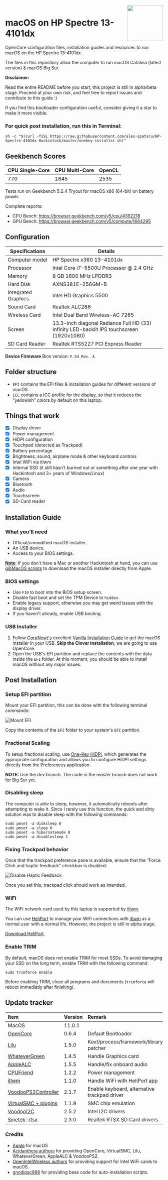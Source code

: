 <a href="#">
    <img width="114px" height="114px" src="https://upload.wikimedia.org/wikipedia/commons/8/84/Apple_Computer_Logo_rainbow.svg" align="right" />
</a>

# macOS on HP Spectre 13-4101dx

OpenCore configuration files, installation guides and resources to run macOS on the HP Spectre 13-4101dx.

The files in this repository allow the computer to run macOS Catalina (latest version) & macOS Big Sur.

**Disclaimer:**

Read the entire README before you start, this project is still in alpha/beta stage. Proceed at your own risk, and feel free to report issues and contribute to this guide :)

If you find this bootloader configuration useful, consider giving it a star to make it more visible.

### For quick post installation, run this in Terminal:

```
sh -c "$(curl -fsSL https://raw.githubusercontent.com/alex-spataru/HP-Spectre-4101dx-Hackintosh/master/onekey-installer.sh)"
```

## Geekbench Scores

| CPU Single-Core | CPU Multi-Core | OpenCL |
|-----------------|----------------|--------|
| 770             | 1645           | 2535   |

Tests run on Geekbench 5.2.4 Tryout for macOS x86 (64-bit) on battery power.

Complete reports:

- CPU Bench: https://browser.geekbench.com/v5/cpu/4392218
- GPU Bench: https://browser.geekbench.com/v5/compute/1664295

## Configuration

| Specifications      | Details                                                                                   |
|---------------------|-------------------------------------------------------------------------------------------|
| Computer model      | HP Spectre x360 13-4101dx                                                                 |
| Processor           | Intel Core i7-5500U Processor @ 2.4 GHz                                                   |
| Memory              | 8 GB 1600 MHz LPDDR3                                                                      |
| Hard Disk           | AXNS381E-256GM-B                                                                          |
| Integrated Graphics | Intel HD Graphics 5500                                                                    |
| Sound Card          | Realtek ALC286                                                                            |
| Wireless Card       | Intel Dual Band Wireless-AC 7265                                                          |
| Screen              | 13.3-inch diagonal Radiance Full HD (33) Infinity LED-backlit IPS touchscreen (1920x1080) |
| SD Card Reader      | Realtek RTS5227 PCI Express Reader                                                        |

**Device Firmware** Bios version: `F.54 Rev. A`

## Folder structure

- `EFI` contains the EFI files & installation guides for different versions of macOS.
- `ICC` contains a ICC profile for the display, so that it reduces the "yellowish" colors by default on this laptop.

## Things that work

- [x] Display driver
- [x] Power management
- [x] HiDPI configuration
- [x] Touchpad (detected as Trackpad)
- [x] Battery percentage
- [x] Brightness, sound, airplane mode & other keyboard controls
- [x] Intel WiFi via itlwm
- [x] Internal SSD (it still hasn't burned out or something after one year with Hackintosh and 3+ years of Windows/Linux)
- [x] Camera
- [x] Bluetooth
- [x] Audio
- [x] Touchscreen
- [x] SD-Card reader

## Installation Guide

### What you'll need
- Official/unmodified macOS installer.
- An USB device.
- Access to your BIOS settings.

**<u>Note</u>**: If you don't have a Mac or another Hackintosh at hand, you can use [gibMacOS scripts](https://github.com/corpnewt/gibMacOS) to download the macOS installer directly from Apple.

### BIOS settings
- Use `F10` to boot into the BIOS setup screen.
- Disable fast boot and set the TPM Device to `hidden`.
- Enable legacy support, otherwise you may get weird issues with the display driver.
- If you haven't already, enable USB booting.

### USB Installer

1. Follow [CorpNewt's](https://github.com/corpnewt) excellent [Vanilla Installation Guide](https://hackintosh.gitbook.io/-r-hackintosh-vanilla-desktop-guide/) to get the macOS installer in your USB. **Skip the Clover installation**, we are going to use OpenCore.
2. Open the USB's EFI partition and replace the contents with the data inside the `EFI` folder. At this moment, you should be able to install macOS without any major issues. 

## Post Installation

### Setup EFI partition

Mount your EFI partition, this can be done with the following terminal commands:

![Mount EFI](Screenshots/MountEFI.png)

Copy the contents of the `EFI` folder to your system's `EFI` partition. 

### Fractional Scaling

To setup fractional scaling, use [One-Key HiDPI](https://github.com/xzhih/one-key-hidpi), which generates the appropriate configuration and allows you to configure HiDPI settings directly from the Preferences application.

**NOTE:** Use the *dev* branch. The code in the *master* branch does not work for Big Sur yet.

### Disabling sleep

The computer is able to sleep, however, it automatically reboots after attempting to wake it. Since I rarely use this function, the quick and dirty solution was to disable sleep with the following commands:

    sudo pmset -a disksleep 0
    sudo pmset -a sleep 0
    sudo pmset -a hibernatemode 0
    sudo pmset -a disablesleep 1
    
### Fixing Trackpad behavior

Once that the trackpad preference pane is available, ensure that the "Force Click and haptic feedback" checkbox is disabled:

![Disable Haptic Feedback](Screenshots/DisableHapticFeedback.png)

Once you set this, trackpad click should work as intended.
      
### WiFi

The WiFi network card used by this laptop is supported by [itlwm](https://github.com/OpenIntelWireless/itlwm). 

You can use [HeliPort](https://github.com/OpenIntelWireless/HeliPort) to manage your WiFi connections with [itlwm](https://github.com/OpenIntelWireless/itlwm) as a normal user with a normal life. However, the project is still in alpha stage.

[Download HeliPort](https://github.com/OpenIntelWireless/HeliPort/releases).

### Enable TRIM

By default, macOS does not enable TRIM for most SSDs. 
To avoid damaging your SSD on the long term, enable TRIM with the following command:

	sudo trimforce enable

Before enabling TRIM, close all programs and documents (`trimforce` will reboot immediatly after finishing).

## Update tracker

| Item | Version | Remark |
| :--- | :--- | :--- |
| MacOS | 11.0.1 | |
| [OpenCore](https://github.com/acidanthera/OpenCorePkg/releases) | 0.6.4 | Default Bootloader|
| [Lilu](https://github.com/acidanthera/Lilu/releases) | 1.5.0 | Kext/process/framework/library patcher |
| [WhateverGreen](https://github.com/acidanthera/whatevergreen/releases) | 1.4.5 | Handle Graphics card |
| [AppleALC](https://github.com/acidanthera/AppleALC/releases) | 1.5.5 | Handle/fix onboard audio |
| [CPUFriend](https://github.com/acidanthera/CPUFriend/releases) | 1.2.2 | Power management |
| [itlwm](https://github.com/OpenIntelWireless/itlwm/releases) | 1.1.0 | Handle WiFi with HeliPort app |
| [VoodooPS2Controller](https://github.com/acidanthera/VoodooPS2/releases) | 2.1.7 | Enable keyboard, alternative trackpad driver |
| [VirtualSMC + plugins](https://github.com/acidanthera/VirtualSMC/releases) | 1.1.9 | SMC chip emulation |
| [VoodooI2C](https://github.com/VoodooI2C/VoodooI2C) | 2.5.2 | Intel I2C drivers |
| [Sinetek-rtsx](https://github.com/cholonam/Sinetek-rtsx) | 2.3.0 | Realtek RTSX SD Card drivers |

### Credits

- [Apple](https://www.apple.com) for macOS  
- [Acidanthera authors](https://github.com/acidanthera) for providing OpenCore, VirtualSMC, Lilu, WhateverGreen, AppleALC & VoodooPS2.
- [OpenIntelWireless authors](https://github.com/OpenIntelWireless) for providing support for Intel WiFi cards to macOS.
- [gnodipac886](https://github.com/gnodipac886/MatebookXPro-hackintosh) for providing base code for auto-installation scripts.





